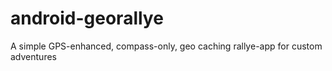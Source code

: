 # android-georallye
A simple GPS-enhanced, compass-only, geo caching rallye-app for custom adventures
